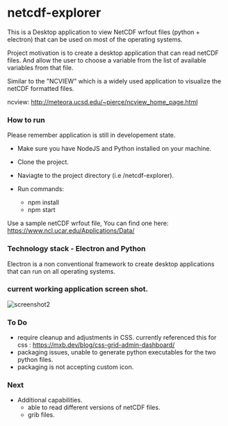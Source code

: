 # netcdf-explorer
This is a Desktop application to view NetCDF wrfout files (python + electron) that can be used on most of the operating systems.

Project motivation is to create a desktop application that can read netCDF files. And allow the user to choose a variable from the list of available variables from that file. 

Similar to the "NCVIEW" which is a widely used application to visualize the netCDF formatted files.

ncview: http://meteora.ucsd.edu/~pierce/ncview_home_page.html

### How to run

Please remember application is still in developement state.

* Make sure you have NodeJS and Python installed on your machine.

* Clone the project.

* Naviagte to the project directory (i.e /netcdf-explorer).

* Run commands: 
    * npm install
    * npm start

Use a sample netCDF wrfout file, You can find one here: https://www.ncl.ucar.edu/Applications/Data/


### Technology stack - Electron and Python

Electron is a non conventional framework to create desktop applications that can run on all operating systems.

### current working application screen shot.

![screenshot2](https://user-images.githubusercontent.com/9789209/59543009-b312a580-8ed6-11e9-820d-8896eb74f4d2.jpg)


### To Do

* require cleanup and adjustments in CSS. currently referenced this for css : https://mxb.dev/blog/css-grid-admin-dashboard/
* packaging issues, unable to generate python executables for the two python files.
* packaging is not accepting custom icon.

### Next

* Additional capabilities.
   * able to read different versions of netCDF files.
   * grib files.

